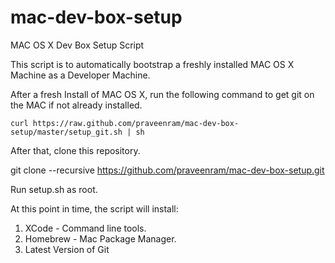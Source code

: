 mac-dev-box-setup
=================

MAC OS X Dev Box Setup Script

This script is to automatically bootstrap a freshly installed MAC OS X Machine as a Developer Machine.

After a fresh Install of MAC OS X, run the following command to get git on the MAC if not already installed.

    curl https://raw.github.com/praveenram/mac-dev-box-setup/master/setup_git.sh | sh

After that, clone this repository.

git clone --recursive https://github.com/praveenram/mac-dev-box-setup.git

Run setup.sh as root.

At this point in time, the script will install:

1. XCode - Command line tools.
2. Homebrew - Mac Package Manager.
3. Latest Version of Git
